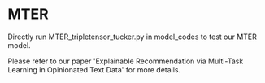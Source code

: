 # MTER

Directly run MTER_tripletensor_tucker.py in model_codes to test our MTER model.

Please refer to our paper 'Explainable Recommendation via Multi-Task Learning in Opinionated Text Data' for more details.

